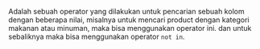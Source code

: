 Adalah sebuah operator yang dilakukan untuk pencarian sebuah kolom dengan beberapa nilai, misalnya untuk mencari product dengan kategori makanan atau minuman, maka bisa menggunakan operator ini.
dan untuk sebaliknya maka bisa menggunakan operator `not in`.

